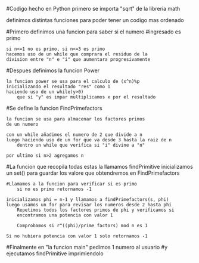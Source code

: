 #Codigo hecho en Python
primero se importa "sqrt" de la libreria math

definimos distintas funciones para poder tener un codigo mas ordenado

#Primero definimos una funcion para saber si el numero
#ingresado es primo

	si n<=1 no es primo, si n<=3 es primo
	hacemos uso de un while que comprara el residuo de la
	division entre "n" e "i" que aumentara progresivamente

#Despues definimos la funcion Power

	la funcion power se usa para el calculo de (x^n)%p
	inicializando el resultado "res" como 1
	haciendo uso de un while(y>0)
		que si "y" es impar multiplicamos x por el resultado

#Se define la funcion FindPrimefactors

	la funcion se usa para almacenar los factores primos
	de un numero
	
	con un while añadimos el numero de 2 que divide a n
	luego haciendo uso de un for que va desde 3 hasta la raiz de n
		dentro un while que verifica si "i" divine a "n"

	por ultimo si n>2 agregamos n 


#La funcion que recopila todas estas la llamamos findPrimitive
	inicializamos un set() para guardar los valore que obtendremos en FindPrimefactors
	
	#Llamamos a la funcion para verificar si es primo
		si no es primo retornamos -1

	inicializamos phi = n-1 y llamamos a findPrimefactors(s, phi)
	luego usamos un for para revisar los numeros desde 2 hasta phi
		Repetimos todos los factores primos de phi y verificamos si 
		encontramos una potencia con valor 1 	
	
		Comprobamos si r^((phi)/prime factors) mod n es 1

	Si no hubiera potencia con valor 1 solo retornamos -1

#Finalmente en "la funcion main" pedimos 1 numero al usuario
#y ejecutamos findPrimitive imprimiendolo





	
  